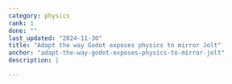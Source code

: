 ```yaml
---
category: physics
rank: 1
done: ""
last_updated: "2024-11-30"
title: "Adapt the way Godot exposes physics to mirror Jolt"
anchor: "adapt-the-way-godot-exposes-physics-to-mirror-jolt"
description: |

---
```

